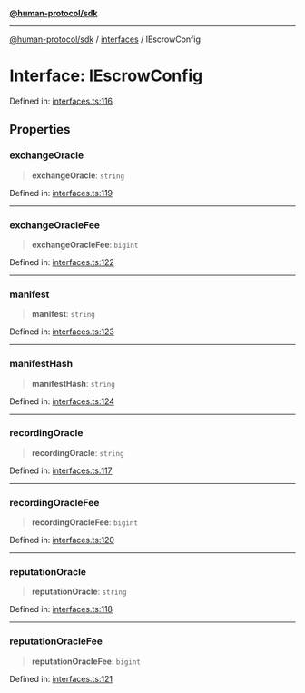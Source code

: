 [**@human-protocol/sdk**](../../README.md)

***

[@human-protocol/sdk](../../modules.md) / [interfaces](../README.md) / IEscrowConfig

# Interface: IEscrowConfig

Defined in: [interfaces.ts:116](https://github.com/humanprotocol/human-protocol/blob/c6ab6b31903af39ac6b3e92bd60cecc017b01413/packages/sdk/typescript/human-protocol-sdk/src/interfaces.ts#L116)

## Properties

### exchangeOracle

> **exchangeOracle**: `string`

Defined in: [interfaces.ts:119](https://github.com/humanprotocol/human-protocol/blob/c6ab6b31903af39ac6b3e92bd60cecc017b01413/packages/sdk/typescript/human-protocol-sdk/src/interfaces.ts#L119)

***

### exchangeOracleFee

> **exchangeOracleFee**: `bigint`

Defined in: [interfaces.ts:122](https://github.com/humanprotocol/human-protocol/blob/c6ab6b31903af39ac6b3e92bd60cecc017b01413/packages/sdk/typescript/human-protocol-sdk/src/interfaces.ts#L122)

***

### manifest

> **manifest**: `string`

Defined in: [interfaces.ts:123](https://github.com/humanprotocol/human-protocol/blob/c6ab6b31903af39ac6b3e92bd60cecc017b01413/packages/sdk/typescript/human-protocol-sdk/src/interfaces.ts#L123)

***

### manifestHash

> **manifestHash**: `string`

Defined in: [interfaces.ts:124](https://github.com/humanprotocol/human-protocol/blob/c6ab6b31903af39ac6b3e92bd60cecc017b01413/packages/sdk/typescript/human-protocol-sdk/src/interfaces.ts#L124)

***

### recordingOracle

> **recordingOracle**: `string`

Defined in: [interfaces.ts:117](https://github.com/humanprotocol/human-protocol/blob/c6ab6b31903af39ac6b3e92bd60cecc017b01413/packages/sdk/typescript/human-protocol-sdk/src/interfaces.ts#L117)

***

### recordingOracleFee

> **recordingOracleFee**: `bigint`

Defined in: [interfaces.ts:120](https://github.com/humanprotocol/human-protocol/blob/c6ab6b31903af39ac6b3e92bd60cecc017b01413/packages/sdk/typescript/human-protocol-sdk/src/interfaces.ts#L120)

***

### reputationOracle

> **reputationOracle**: `string`

Defined in: [interfaces.ts:118](https://github.com/humanprotocol/human-protocol/blob/c6ab6b31903af39ac6b3e92bd60cecc017b01413/packages/sdk/typescript/human-protocol-sdk/src/interfaces.ts#L118)

***

### reputationOracleFee

> **reputationOracleFee**: `bigint`

Defined in: [interfaces.ts:121](https://github.com/humanprotocol/human-protocol/blob/c6ab6b31903af39ac6b3e92bd60cecc017b01413/packages/sdk/typescript/human-protocol-sdk/src/interfaces.ts#L121)
